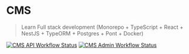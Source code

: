 # CMS

> Learn Full stack development (Monorepo + TypeScript + React + NestJS + TypeORM + Postgres + Pont + Docker)

[![CMS API Workflow Status](https://img.shields.io/github/workflow/status/mutoe/cms/Test%20CMS%20API?label=API&style=for-the-badge)](https://github.com/mutoe/cms/actions?query=workflow%3A%22Test+CMS+API%22)
[![CMS Admin Workflow Status](https://img.shields.io/github/workflow/status/mutoe/cms/Test%20CMS%20admin%20client?label=Admin&style=for-the-badge)](https://github.com/mutoe/cms/actions?query=workflow%3A%22Test+CMS+admin+client%22)
